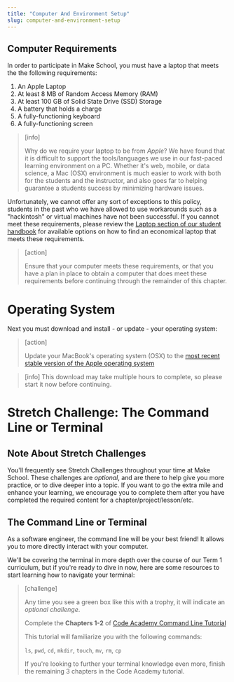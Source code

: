 ```yaml
---
title: "Computer And Environment Setup"
slug: computer-and-environment-setup
---
```


## Computer Requirements

In order to participate in Make School, you must have a laptop that meets the the following requirements:

1. An Apple Laptop
1. At least 8 MB of Random Access Memory (RAM)
1. At least 100 GB of Solid State Drive (SSD) Storage
1. A battery that holds a charge
1. A fully-functioning keyboard
1. A fully-functioning screen

> [info]
>
> Why do we require your laptop to be from _Apple_? We have found that it is difficult to support the tools/languages we use in our fast-paced learning environment on a PC. Whether it's web, mobile, or data science, a Mac (OSX) environment is much easier to work with both for the students and the instructor, and also goes far to helping guarantee a students success by minimizing hardware issues.

Unfortunately, we cannot offer any sort of exceptions to this policy, students in the past who we have allowed to use workarounds such as a "hackintosh" or virtual machines have not been successful. If you cannot meet these requirements, please review the [Laptop section of our student handbook](https://docs.google.com/document/d/1a1i2jwXqx__URpWvUf8z8E9iwcdJ05QsPnbjs7Z83Us/preview#heading=h.p5a6appfat36) for available options on how to find an economical laptop that meets these requirements.

> [action]
>
> Ensure that your computer meets these requirements, or that you have a plan in place to obtain a computer that does meet these requirements before continuing through the remainder of this chapter.

# Operating System

Next you must download and install - or update - your operating system:

> [action]
>
>
> Update your MacBook's operating system (OSX) to the [most recent stable version of the Apple operating system](https://www.apple.com/macos/how-to-upgrade/)

<!-- -->

> [info]
This download may take multiple hours to complete, so please start it now before continuing.

# Stretch Challenge: The Command Line or Terminal

## Note About Stretch Challenges

You'll frequently see Stretch Challenges throughout your time at Make School. These challenges are _optional_, and are there to help give you more practice, or to dive deeper into a topic. If you want to go the extra mile and enhance your learning, we encourage you to complete them after you have completed the required content for a chapter/project/lesson/etc.

## The Command Line or Terminal

As a software engineer, the command line will be your best friend! It allows you to more directly interact with your computer.

We'll be covering the terminal in more depth over the course of our Term 1 curriculum, but if you're ready to dive in now, here are some resources to start learning how to navigate your terminal:

> [challenge]
>
> Any time you see a green box like this with a trophy, it will indicate an _optional challenge_.
>
> Complete the **Chapters 1-2** of [Code Academy Command Line Tutorial](https://www.codecademy.com/learn/learn-the-command-line)
>
> This tutorial will familiarize you with the following commands:
>
> `ls`, `pwd`, `cd`, `mkdir`, `touch`, `mv`, `rm`, `cp`
>
> If you're looking to further your terminal knowledge even more, finish the remaining 3 chapters in the Code Academy tutorial.
